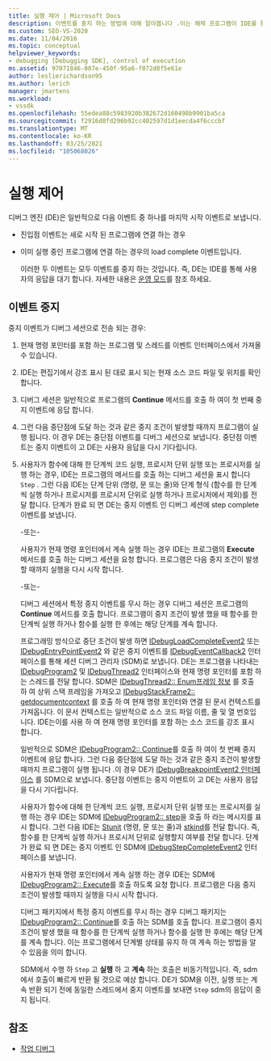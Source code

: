 ```yaml
---
title: 실행 제어 | Microsoft Docs
description: 이벤트를 중지 하는 방법에 대해 알아봅니다 .이는 해제 프로그램이 IDE를 통해 사용자의 응답을 대기 하는 것을 의미 합니다.
ms.custom: SEO-VS-2020
ms.date: 11/04/2016
ms.topic: conceptual
helpviewer_keywords:
- debugging [Debugging SDK], control of execution
ms.assetid: 97071846-007e-450f-95a6-f072d0f5e61e
author: leslierichardson95
ms.author: lerich
manager: jmartens
ms.workload:
- vssdk
ms.openlocfilehash: 55edea88c5983920b382672d160498b9901ba5ca
ms.sourcegitcommit: f2916d8fd296b92cc402597d1d1eecda4f6cccbf
ms.translationtype: MT
ms.contentlocale: ko-KR
ms.lasthandoff: 03/25/2021
ms.locfileid: "105068026"
---
```

# <a name="control-of-execution"></a>실행 제어
디버그 엔진 (DE)은 일반적으로 다음 이벤트 중 하나를 마지막 시작 이벤트로 보냅니다.

- 진입점 이벤트는 새로 시작 된 프로그램에 연결 하는 경우

- 이미 실행 중인 프로그램에 연결 하는 경우의 load complete 이벤트입니다.

  이러한 두 이벤트는 모두 이벤트를 중지 하는 것입니다. 즉, DE는 IDE를 통해 사용자의 응답을 대기 합니다. 자세한 내용은 [운영 모드](../../extensibility/debugger/operational-modes.md)를 참조 하세요.

## <a name="stopping-event"></a>이벤트 중지
 중지 이벤트가 디버그 세션으로 전송 되는 경우:

1. 현재 명령 포인터를 포함 하는 프로그램 및 스레드를 이벤트 인터페이스에서 가져올 수 있습니다.

2. IDE는 편집기에서 강조 표시 된 대로 표시 되는 현재 소스 코드 파일 및 위치를 확인 합니다.

3. 디버그 세션은 일반적으로 프로그램의 **Continue** 메서드를 호출 하 여이 첫 번째 중지 이벤트에 응답 합니다.

4. 그런 다음 중단점에 도달 하는 것과 같은 중지 조건이 발생할 때까지 프로그램이 실행 됩니다. 이 경우 DE는 중단점 이벤트를 디버그 세션으로 보냅니다. 중단점 이벤트는 중지 이벤트이 고 DE는 사용자 응답을 다시 기다립니다.

5. 사용자가 함수에 대해 한 단계씩 코드 실행, 프로시저 단위 실행 또는 프로시저를 실행 하는 경우, IDE는 프로그램의 메서드를 호출 하는 디버그 세션을 표시 합니다 `Step` . 그런 다음 IDE는 단계 단위 (명령, 문 또는 줄)와 단계 형식 (함수를 한 단계씩 실행 하거나 프로시저를 프로시저 단위로 실행 하거나 프로시저에서 제외)를 전달 합니다. 단계가 완료 되 면 DE는 중지 이벤트 인 디버그 세션에 step complete 이벤트를 보냅니다.

    -또는-

    사용자가 현재 명령 포인터에서 계속 실행 하는 경우 IDE는 프로그램의 **Execute** 메서드를 호출 하는 디버그 세션을 요청 합니다. 프로그램은 다음 중지 조건이 발생할 때까지 실행을 다시 시작 합니다.

    -또는-

    디버그 세션에서 특정 중지 이벤트를 무시 하는 경우 디버그 세션은 프로그램의 **Continue** 메서드를 호출 합니다. 프로그램이 중지 조건이 발생 했을 때 함수를 한 단계씩 실행 하거나 함수를 실행 한 후에는 해당 단계를 계속 합니다.

   프로그래밍 방식으로 중단 조건이 발생 하면 [IDebugLoadCompleteEvent2](../../extensibility/debugger/reference/idebugloadcompleteevent2.md) 또는 [IDebugEntryPointEvent2](../../extensibility/debugger/reference/idebugentrypointevent2.md) 와 같은 중지 이벤트를 [IDebugEventCallback2](../../extensibility/debugger/reference/idebugeventcallback2.md) 인터페이스를 통해 세션 디버그 관리자 (SDM)로 보냅니다. DE는 프로그램을 나타내는 [IDebugProgram2](../../extensibility/debugger/reference/idebugprogram2.md) 및 [IDebugThread2](../../extensibility/debugger/reference/idebugthread2.md) 인터페이스와 현재 명령 포인터를 포함 하는 스레드를 전달 합니다. SDM은 [IDebugThread2:: Enum프레임 정보](../../extensibility/debugger/reference/idebugthread2-enumframeinfo.md) 를 호출 하 여 상위 스택 프레임을 가져오고 [IDebugStackFrame2:: getdocumentcontext](../../extensibility/debugger/reference/idebugstackframe2-getdocumentcontext.md) 를 호출 하 여 현재 명령 포인터와 연결 된 문서 컨텍스트를 가져옵니다. 이 문서 컨텍스트는 일반적으로 소스 코드 파일 이름, 줄 및 열 번호입니다. IDE는이를 사용 하 여 현재 명령 포인터를 포함 하는 소스 코드를 강조 표시 합니다.

   일반적으로 SDM은 [IDebugProgram2:: Continue](../../extensibility/debugger/reference/idebugprogram2-continue.md)를 호출 하 여이 첫 번째 중지 이벤트에 응답 합니다. 그런 다음 중단점에 도달 하는 것과 같은 중지 조건이 발생할 때까지 프로그램이 실행 됩니다 .이 경우 DE가 [IDebugBreakpointEvent2 인터페이스](../../extensibility/debugger/reference/idebugbreakpointevent2.md) 를 SDM으로 보냅니다. 중단점 이벤트는 중지 이벤트이 고 DE는 사용자 응답을 다시 기다립니다.

   사용자가 함수에 대해 한 단계씩 코드 실행, 프로시저 단위 실행 또는 프로시저를 실행 하는 경우 IDE는 SDM에 [IDebugProgram2:: step](../../extensibility/debugger/reference/idebugprogram2-step.md)을 호출 하 라는 메시지를 표시 합니다. 그런 다음 IDE는 [Stunit](../../extensibility/debugger/reference/stepunit.md) (명령, 문 또는 줄)과 [stkind](../../extensibility/debugger/reference/stepkind.md)를 전달 합니다. 즉, 함수를 한 단계씩 실행 하거나 프로시저 단위로 실행할지 여부를 전달 합니다. 단계가 완료 되 면 DE는 중지 이벤트 인 SDM에 [IDebugStepCompleteEvent2](../../extensibility/debugger/reference/idebugstepcompleteevent2.md) 인터페이스를 보냅니다.

   사용자가 현재 명령 포인터에서 계속 실행 하는 경우 IDE는 SDM에 [IDebugProgram2:: Execute](../../extensibility/debugger/reference/idebugprogram2-execute.md)를 호출 하도록 요청 합니다. 프로그램은 다음 중지 조건이 발생할 때까지 실행을 다시 시작 합니다.

   디버그 패키지에서 특정 중지 이벤트를 무시 하는 경우 디버그 패키지는 [IDebugProgram2:: Continue](../../extensibility/debugger/reference/idebugprogram2-continue.md)를 호출 하는 SDM를 호출 합니다. 프로그램이 중지 조건이 발생 했을 때 함수를 한 단계씩 실행 하거나 함수를 실행 한 후에는 해당 단계를 계속 합니다. 이는 프로그램에서 단계별 상태를 유지 하 여 계속 하는 방법을 알 수 있음을 의미 합니다.

   SDM에서 수행 하 `Step` 고 **실행** 하 고 **계속** 하는 호출은 비동기적입니다. 즉, sdm에서 호출이 빠르게 반환 될 것으로 예상 합니다. DE가 SDM을 이전, 실행 또는 계속 반환 되기 전에 동일한 스레드에서 중지 이벤트를 보내면 `Step` sdm의 응답이 중지 됩니다.  

## <a name="see-also"></a>참조
- [작업 디버그](../../extensibility/debugger/debugging-tasks.md)
